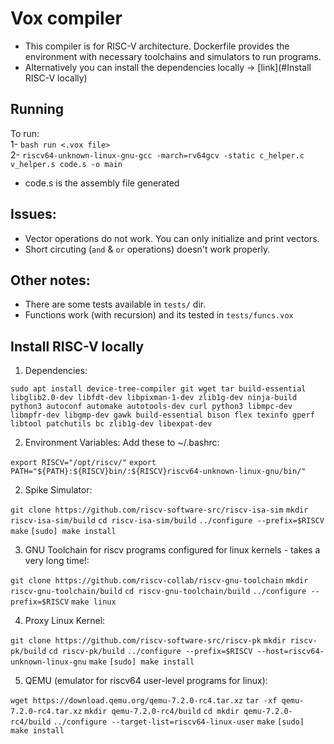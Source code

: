 # Vox compiler
- This compiler is for RISC-V architecture. Dockerfile provides the environment with necessary toolchains and simulators to run programs.
- Alternatively you can install the dependencies locally -> [link](#Install RISC-V locally)

## Running
To run:  
1- `bash run <.vox file>`  
2- `riscv64-unknown-linux-gnu-gcc -march=rv64gcv -static c_helper.c v_helper.s code.s -o main`
  - code.s is the assembly file generated  

## Issues:
- Vector operations do not work. You can only initialize and print vectors.
- Short circuting (`and` & `or` operations) doesn't work properly.

## Other notes:
- There are some tests available in `tests/` dir.
- Functions work (with recursion) and its tested in `tests/funcs.vox`

## Install RISC-V locally
1. Dependencies:

`sudo apt install device-tree-compiler git wget tar build-essential libglib2.0-dev libfdt-dev libpixman-1-dev zlib1g-dev ninja-build python3 autoconf automake autotools-dev curl python3 libmpc-dev libmpfr-dev libgmp-dev gawk build-essential bison flex texinfo gperf libtool patchutils bc zlib1g-dev libexpat-dev`

2. Environment Variables:
Add these to ~/.bashrc:

`export RISCV="/opt/riscv/"`
`export PATH="${PATH}:${RISCV}bin/:${RISCV}riscv64-unknown-linux-gnu/bin/"`

2. Spike Simulator:

`git clone https://github.com/riscv-software-src/riscv-isa-sim`
`mkdir riscv-isa-sim/build`
`cd riscv-isa-sim/build`
`../configure --prefix=$RISCV`
`make`
`[sudo] make install`

3. GNU Toolchain for riscv programs configured for linux kernels - takes a very long time!:

`git clone https://github.com/riscv-collab/riscv-gnu-toolchain`
`mkdir riscv-gnu-toolchain/build`
`cd riscv-gnu-toolchain/build`
`../configure --prefix=$RISCV`
`make linux`

4. Proxy Linux Kernel:

`git clone https://github.com/riscv-software-src/riscv-pk`
`mkdir riscv-pk/build`
`cd riscv-pk/build`
`../configure --prefix=$RISCV --host=riscv64-unknown-linux-gnu`
`make`
`[sudo] make install`

5. QEMU (emulator for riscv64 user-level programs for linux):

`wget https://download.qemu.org/qemu-7.2.0-rc4.tar.xz`
`tar -xf qemu-7.2.0-rc4.tar.xz`
`mkdir qemu-7.2.0-rc4/build`
`cd mkdir qemu-7.2.0-rc4/build`
`../configure --target-list=riscv64-linux-user`
`make`
`[sudo] make install`


